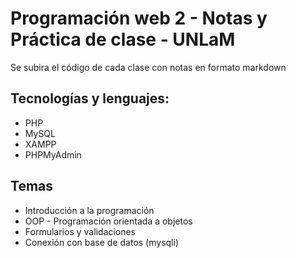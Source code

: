 # Programación web 2 - Notas y Práctica de clase - UNLaM

Se subira el código de cada clase con notas en formato markdown

## Tecnologías y lenguajes:

- PHP
- MySQL
- XAMPP
- PHPMyAdmin

## Temas

- Introducción a la programación
- OOP - Programación orientada a objetos
- Formularios y validaciones
- Conexión con base de datos (mysqli)
